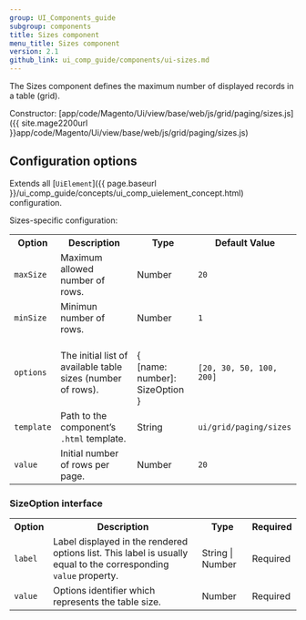 ```yaml
---
group: UI_Components_guide
subgroup: components
title: Sizes component
menu_title: Sizes component
version: 2.1
github_link: ui_comp_guide/components/ui-sizes.md
---
```


The Sizes component defines the maximum number of displayed records in a table (grid).

Constructor: [app/code/Magento/Ui/view/base/web/js/grid/paging/sizes.js]({{ site.mage2200url }}app/code/Magento/Ui/view/base/web/js/grid/paging/sizes.js)

## Сonfiguration options

Extends all [`UiElement`]({{ page.baseurl }}/ui_comp_guide/concepts/ui_comp_uielement_concept.html) configuration.

Sizes-specific configuration:

<table>
  <tr>
    <th>Option</th>
    <th>Description</th>
    <th>Type</th>
    <th>Default Value</th>
  </tr>
  <tr>
    <td><code>maxSize</code></td>
    <td>Maximum allowed number of rows.</td>
    <td>Number</td>
    <td><code>20</code></td>
  </tr>
  <tr>
    <td><code>minSize</code></td>
    <td>Minimun number of rows.</td>
    <td>Number</td>
    <td><code>1</code></td>
  </tr>
  <tr>
    <td><code>options</code></td>
    <td>The initial list of available table sizes (number of rows).</td>
    <td><br>{<br>[name: number]: SizeOption<br>}<br></td>
    <td><code>[20, 30, 50, 100, 200]</code></td>
  </tr>
  <tr>
    <td><code>template</code></td>
    <td>Path to the component’s <code>.html</code> template.</td>
    <td>String</td>
    <td><code>ui/grid/paging/sizes</code></td>
  </tr>
  <tr>
    <td><code>value</code></td>
    <td>Initial number of rows per page.</td>
    <td>Number</td>
    <td><code>20</code></td>
  </tr>
</table>

### SizeOption interface

<table>
  <tr>
    <th>Option</th>
    <th>Description</th>
    <th>Type</th>
    <th>Required</th>
  </tr>
  <tr>
    <td><code>label</code></td>
    <td>Label displayed in the rendered options list. This label is usually equal to the corresponding <code>value</code> property.</td>
    <td>String | Number</td>
    <td>Required</td>
  </tr>
  <tr>
    <td><code>value</code></td>
    <td>Options identifier which represents the table size.</td>
    <td>Number</td>
    <td>Required</td>
  </tr>
</table>
